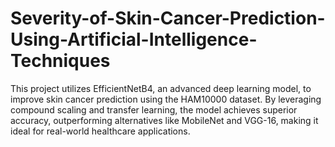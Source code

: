 # Severity-of-Skin-Cancer-Prediction-Using-Artificial-Intelligence-Techniques
This project utilizes EfficientNetB4, an advanced deep learning model, to improve skin cancer prediction using the HAM10000 dataset. By leveraging compound scaling and transfer learning, the model achieves superior accuracy, outperforming alternatives like MobileNet and VGG-16, making it ideal for real-world healthcare applications.
